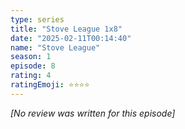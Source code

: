 ```yaml
---
type: series
title: "Stove League 1x8"
date: "2025-02-11T00:14:40"
name: "Stove League"
season: 1
episode: 8
rating: 4
ratingEmoji: ⭐️⭐️⭐️⭐️
---
```


*[No review was written for this episode]*
